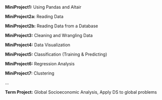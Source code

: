 **MiniProject1:** Using Pandas and Altair

**MiniProject2a:** Reading Data

**MiniProject2b:** Reading Data from a Database

**MiniProject3:** Cleaning and Wrangling Data

**MiniProject4:** Data Visualization

**MiniProject5:** Classification (Training & Predicting)

**MiniProject6:** Regression Analysis

**MiniProject7:** Clustering

...

**Term Project:** Global Socioeconomic Analysis, Apply DS to global problems
